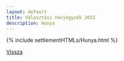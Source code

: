 ```yaml
---
layout: default
title: Választási névjegyzék 2022
description: Hunya
---
```


{% include settlementHTMLs/Hunya.html %}

[Vissza](./)